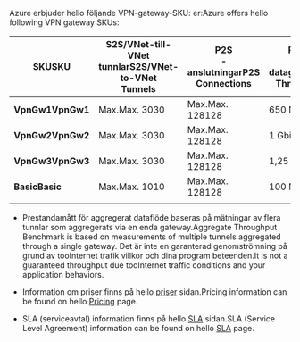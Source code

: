 <span data-ttu-id="35fb5-101">Azure erbjuder hello följande VPN-gateway-SKU: er:</span><span class="sxs-lookup"><span data-stu-id="35fb5-101">Azure offers hello following VPN gateway SKUs:</span></span>

|<span data-ttu-id="35fb5-102">**SKU**</span><span class="sxs-lookup"><span data-stu-id="35fb5-102">**SKU**</span></span>   | <span data-ttu-id="35fb5-103">**S2S/VNet-till-VNet<br>tunnlar**</span><span class="sxs-lookup"><span data-stu-id="35fb5-103">**S2S/VNet-to-VNet<br>Tunnels**</span></span> | <span data-ttu-id="35fb5-104">**P2S<br>-anslutningar**</span><span class="sxs-lookup"><span data-stu-id="35fb5-104">**P2S<br>Connections**</span></span> | <span data-ttu-id="35fb5-105">**Prestandamått för<br>aggregerat datagenomflöde**</span><span class="sxs-lookup"><span data-stu-id="35fb5-105">**Aggregate<br>Throughput Benchmark**</span></span> |
|---       | ---                             | ---                    | ---                         |
|<span data-ttu-id="35fb5-106">**VpnGw1**</span><span class="sxs-lookup"><span data-stu-id="35fb5-106">**VpnGw1**</span></span>| <span data-ttu-id="35fb5-107">Max.</span><span class="sxs-lookup"><span data-stu-id="35fb5-107">Max.</span></span> <span data-ttu-id="35fb5-108">30</span><span class="sxs-lookup"><span data-stu-id="35fb5-108">30</span></span>                         | <span data-ttu-id="35fb5-109">Max.</span><span class="sxs-lookup"><span data-stu-id="35fb5-109">Max.</span></span> <span data-ttu-id="35fb5-110">128</span><span class="sxs-lookup"><span data-stu-id="35fb5-110">128</span></span>               | <span data-ttu-id="35fb5-111">650 Mbit/s</span><span class="sxs-lookup"><span data-stu-id="35fb5-111">650 Mbps</span></span>                    |
|<span data-ttu-id="35fb5-112">**VpnGw2**</span><span class="sxs-lookup"><span data-stu-id="35fb5-112">**VpnGw2**</span></span>| <span data-ttu-id="35fb5-113">Max.</span><span class="sxs-lookup"><span data-stu-id="35fb5-113">Max.</span></span> <span data-ttu-id="35fb5-114">30</span><span class="sxs-lookup"><span data-stu-id="35fb5-114">30</span></span>                         | <span data-ttu-id="35fb5-115">Max.</span><span class="sxs-lookup"><span data-stu-id="35fb5-115">Max.</span></span> <span data-ttu-id="35fb5-116">128</span><span class="sxs-lookup"><span data-stu-id="35fb5-116">128</span></span>               | <span data-ttu-id="35fb5-117">1 Gbit/s</span><span class="sxs-lookup"><span data-stu-id="35fb5-117">1 Gbps</span></span>                      |
|<span data-ttu-id="35fb5-118">**VpnGw3**</span><span class="sxs-lookup"><span data-stu-id="35fb5-118">**VpnGw3**</span></span>| <span data-ttu-id="35fb5-119">Max.</span><span class="sxs-lookup"><span data-stu-id="35fb5-119">Max.</span></span> <span data-ttu-id="35fb5-120">30</span><span class="sxs-lookup"><span data-stu-id="35fb5-120">30</span></span>                         | <span data-ttu-id="35fb5-121">Max.</span><span class="sxs-lookup"><span data-stu-id="35fb5-121">Max.</span></span> <span data-ttu-id="35fb5-122">128</span><span class="sxs-lookup"><span data-stu-id="35fb5-122">128</span></span>               | <span data-ttu-id="35fb5-123">1,25 Gbit/s</span><span class="sxs-lookup"><span data-stu-id="35fb5-123">1.25 Gbps</span></span>                   |
|<span data-ttu-id="35fb5-124">**Basic**</span><span class="sxs-lookup"><span data-stu-id="35fb5-124">**Basic**</span></span> | <span data-ttu-id="35fb5-125">Max.</span><span class="sxs-lookup"><span data-stu-id="35fb5-125">Max.</span></span> <span data-ttu-id="35fb5-126">10</span><span class="sxs-lookup"><span data-stu-id="35fb5-126">10</span></span>                         | <span data-ttu-id="35fb5-127">Max.</span><span class="sxs-lookup"><span data-stu-id="35fb5-127">Max.</span></span> <span data-ttu-id="35fb5-128">128</span><span class="sxs-lookup"><span data-stu-id="35fb5-128">128</span></span>               | <span data-ttu-id="35fb5-129">100 Mbit/s</span><span class="sxs-lookup"><span data-stu-id="35fb5-129">100 Mbps</span></span>                    | 
|          |                                 |                        |                             | 

- <span data-ttu-id="35fb5-130">Prestandamått för aggregerat dataflöde baseras på mätningar av flera tunnlar som aggregerats via en enda gateway.</span><span class="sxs-lookup"><span data-stu-id="35fb5-130">Aggregate Throughput Benchmark is based on measurements of multiple tunnels aggregated through a single gateway.</span></span> <span data-ttu-id="35fb5-131">Det är inte en garanterad genomströmning på grund av tooInternet trafik villkor och dina program beteenden.</span><span class="sxs-lookup"><span data-stu-id="35fb5-131">It is not a guaranteed throughput due tooInternet traffic conditions and your application behaviors.</span></span>

- <span data-ttu-id="35fb5-132">Information om priser finns på hello [priser](https://azure.microsoft.com/pricing/details/vpn-gateway) sidan.</span><span class="sxs-lookup"><span data-stu-id="35fb5-132">Pricing information can be found on hello [Pricing](https://azure.microsoft.com/pricing/details/vpn-gateway) page.</span></span>

- <span data-ttu-id="35fb5-133">SLA (serviceavtal) information finns på hello [SLA](https://azure.microsoft.com/support/legal/sla/vpn-gateway/) sidan.</span><span class="sxs-lookup"><span data-stu-id="35fb5-133">SLA (Service Level Agreement) information can be found on hello [SLA](https://azure.microsoft.com/support/legal/sla/vpn-gateway/) page.</span></span>
